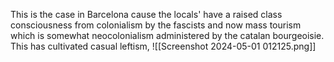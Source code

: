 This is the case in Barcelona cause the locals' have a raised class consciousness from colonialism by the fascists and now mass tourism which is somewhat neocolonialism administered by the catalan bourgeoisie. This has cultivated casual leftism, ![[Screenshot 2024-05-01 012125.png]]